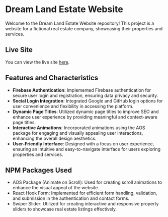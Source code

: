 # Dream Land Estate Website

Welcome to the Dream Land Estate Website repository! This project is a website for a fictional real estate company, showcasing their properties and services.

## Live Site

You can view the live site [here](https://dream-land-17173.web.app/).

## Features and Characteristics

- **Firebase Authentication**: Implemented Firebase authentication for secure user login and registration, ensuring data privacy and security.
- **Social Login Integration**: Integrated Google and GitHub login options for user convenience and flexibility in accessing the platform.
- **Dynamic Page Titles**: Utilized dynamic page titles to improve SEO and enhance user experience by providing meaningful and context-aware page titles.
- **Interactive Animations**: Incorporated animations using the AOS package for engaging and visually appealing user interactions, enhancing the overall design aesthetics.
- **User-Friendly Interface**: Designed with a focus on user experience, ensuring an intuitive and easy-to-navigate interface for users exploring properties and services.

## NPM Packages Used

- AOS Package (Animate on Scroll): Used for creating scroll animations to enhance the visual appeal of the website.
- React Hook Form: Implemented for efficient form handling, validation, and submission in the authentication and contact forms.
- Swiper Slider: Utilized for creating interactive and responsive property sliders to showcase real estate listings effectively.
